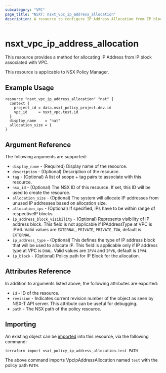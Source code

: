 ```yaml
---
subcategory: "VPC"
page_title: "NSXT: nsxt_vpc_ip_address_allocation"
description: A resource to configure IP Address Allocation from IP block associated with VPC.
---
```


# nsxt_vpc_ip_address_allocation

This resource provides a method for allocating IP Address from IP block associated with VPC.

This resource is applicable to NSX Policy Manager.

## Example Usage

```hcl
resource "nsxt_vpc_ip_address_allocation" "nat" {
  context {
    project_id = data.nsxt_policy_project.dev.id
    vpc_id     = nsxt_vpc.test.id
  }
  display_name    = "nat"
  allocation_size = 1
}
```

## Argument Reference

The following arguments are supported:

* `display_name` - (Required) Display name of the resource.
* `description` - (Optional) Description of the resource.
* `tag` - (Optional) A list of scope + tag pairs to associate with this resource.
* `nsx_id` - (Optional) The NSX ID of this resource. If set, this ID will be used to create the resource.
* `allocation_size` - (Optional) The system will allocate IP addresses from unused IP addresses based on allocation size.
* `allocation_ips` - (Optional) If specified, IPs have to be within range of respectiveIP blocks.
* `ip_address_block_visibility` - (Optional) Represents visibility of IP address block. This field is not applicable if IPAddressType at VPC is IPV6. Valid values are `EXTERNAL`, `PRIVATE`, `PRIVATE_TGW`, default is `EXTERNAL`.
* `ip_address_type` - (Optional) This defines the type of IP address block that will be used to allocate IP. This field is applicable only if IP address type at VPC is `DUAL`. Valid values are `IPV4` and `IPV6`, default is `IPV4`.
* `ip_block` - (Optional) Policy path for IP Block for the allocation.

## Attributes Reference

In addition to arguments listed above, the following attributes are exported:

* `id` - ID of the resource.
* `revision` - Indicates current revision number of the object as seen by NSX-T API server. This attribute can be useful for debugging.
* `path` - The NSX path of the policy resource.

## Importing

An existing object can be [imported][docs-import] into this resource, via the following command:

[docs-import]: https://developer.hashicorp.com/terraform/cli/import

```shell
terraform import nsxt_policy_ip_address_allocation.test PATH
```

The above command imports VpcIpAddressAllocation named `test` with the policy path `PATH`.
